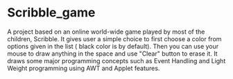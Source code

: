 # Scribble_game
A project based on an online world-wide game played by most of the children, Scribble. It gives user a simple choice to first choose a color from options given in the list ( black color is by default). Then you can use your mouse to draw anything in the space and use "Clear" button to erase it. 
It draws some major programming concepts such as Event Handling and Light Weight programming using AWT and Applet features. 
